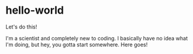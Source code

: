 # hello-world
Let's do this!

I'm a scientist and completely new to coding.
I basically have no idea what I'm doing, but hey, you gotta start somewhere.
Here goes!
